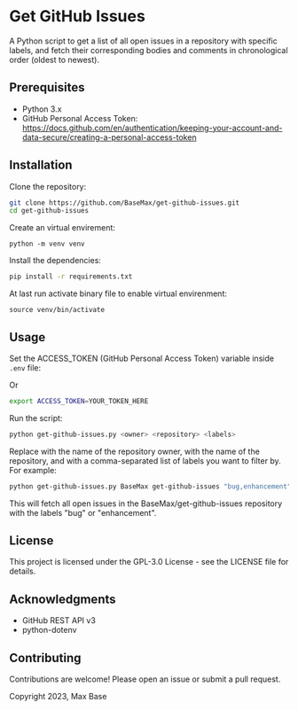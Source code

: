 # Get GitHub Issues

A Python script to get a list of all open issues in a repository with specific labels, and fetch their corresponding bodies and comments in chronological order (oldest to newest).

## Prerequisites

- Python 3.x
- GitHub Personal Access Token: https://docs.github.com/en/authentication/keeping-your-account-and-data-secure/creating-a-personal-access-token

## Installation

Clone the repository:
```bash
git clone https://github.com/BaseMax/get-github-issues.git
cd get-github-issues
```

Create an virtual envirement:
```console
python -m venv venv
```

Install the dependencies:
```bash
pip install -r requirements.txt
```

At last run activate binary file to enable virtual envirenment:
```console
source venv/bin/activate
```

## Usage

Set the ACCESS_TOKEN (GitHub Personal Access Token) variable inside `.env` file:

Or
```bash
export ACCESS_TOKEN=YOUR_TOKEN_HERE
```

Run the script:
```bash
python get-github-issues.py <owner> <repository> <labels>
```

Replace <owner> with the name of the repository owner, <repository> with the name of the repository, and <labels> with a comma-separated list of labels you want to filter by. For example:

```bash
python get-github-issues.py BaseMax get-github-issues "bug,enhancement"
```
  
This will fetch all open issues in the BaseMax/get-github-issues repository with the labels "bug" or "enhancement".

## License

This project is licensed under the GPL-3.0 License - see the LICENSE file for details.

## Acknowledgments

- GitHub REST API v3
- python-dotenv

## Contributing

Contributions are welcome! Please open an issue or submit a pull request.

Copyright 2023, Max Base
